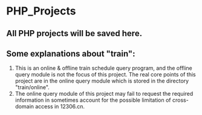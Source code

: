 # PHP_Projects
## All PHP projects will be saved here.
## Some explanations about "train":
1. This is an online & offline train schedule query program, and the offline query module is not the focus of this project. The real core points of this project are in the online query module which is stored in the directory "train/online".
2. The online query module of this project may fail to request the required information in sometimes account for the possible limitation of cross-domain access in 12306.cn.
